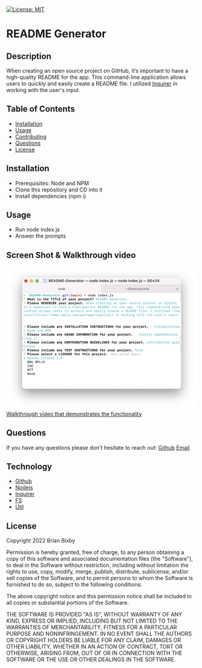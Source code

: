 [![License: MIT](https://img.shields.io/badge/License-MIT-yellow.svg)](https://opensource.org/licenses/MIT)
# README Generator

## Description
When creating an open source project on GitHub, it’s important to have a high-quality README for the app. This command-line application allows users to quickly and easily create a README file. I utilized [Inquirer](https://www.npmjs.com/package/inquirer) in working with the user's input.

## Table of Contents

- [Installation](#installation)
- [Usage](#usage)
- [Contributing](#contributing)
- [Questions](#questions)
- [License](#license)

## Installation

- Prerequisites: Node and NPM
- Clone this repository and CD into it
- Install dependencies (npm i)

## Usage
- Run node index.js
- Answer the prompts

## Screen Shot & Walkthrough video

![A screen shot of the README Generator in use.](./screen-shot.png)
[Walkthrough video that demonstrates the functionality]()

## Questions

If you have any questions please don't hesitate to reach out:
[Github](https://github.com/brianbixby)
[Email](mailto:brianbixby0@gmail.com)

## Technology

- [Github](https://github.com/brianbixby/README-Generator)
- [Nodejs](https://nodejs.org/en/)
- [Inquirer](https://www.npmjs.com/package/inquirer)
- [FS](https://nodejs.dev/learn/the-nodejs-fs-module)
- [Util](https://nodejs.org/api/util.html)


## License

Copyright 2022 Brian Bixby

Permission is hereby granted, free of charge, to any person obtaining a copy of this software and associated documentation files (the "Software"), to deal in the Software without restriction, including without limitation the rights to use, copy, modify, merge, publish, distribute, sublicense, and/or sell copies of the Software, and to permit persons to whom the Software is furnished to do so, subject to the following conditions:

The above copyright notice and this permission notice shall be included in all copies or substantial portions of the Software.

THE SOFTWARE IS PROVIDED "AS IS", WITHOUT WARRANTY OF ANY KIND, EXPRESS OR IMPLIED, INCLUDING BUT NOT LIMITED TO THE WARRANTIES OF MERCHANTABILITY, FITNESS FOR A PARTICULAR PURPOSE AND NONINFRINGEMENT. IN NO EVENT SHALL THE AUTHORS OR COPYRIGHT HOLDERS BE LIABLE FOR ANY CLAIM, DAMAGES OR OTHER LIABILITY, WHETHER IN AN ACTION OF CONTRACT, TORT OR OTHERWISE, ARISING FROM, OUT OF OR IN CONNECTION WITH THE SOFTWARE OR THE USE OR OTHER DEALINGS IN THE SOFTWARE.
